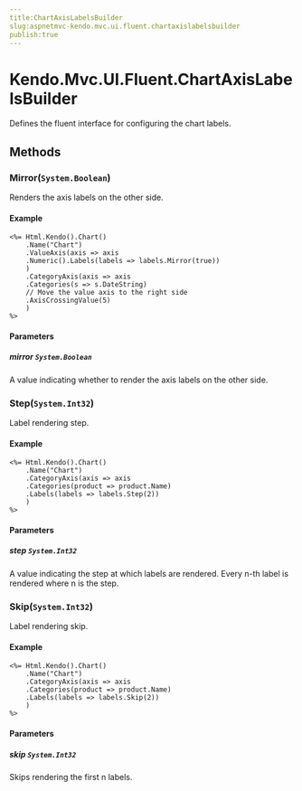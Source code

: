 ```yaml
---
title:ChartAxisLabelsBuilder
slug:aspnetmvc-kendo.mvc.ui.fluent.chartaxislabelsbuilder
publish:true
---
```


# Kendo.Mvc.UI.Fluent.ChartAxisLabelsBuilder
Defines the fluent interface for configuring the chart labels.



## Methods

### Mirror(`System.Boolean`)
Renders the axis labels on the other side.


#### Example

    <%= Html.Kendo().Chart()
        .Name("Chart")
        .ValueAxis(axis => axis
        .Numeric().Labels(labels => labels.Mirror(true))
        )
        .CategoryAxis(axis => axis
        .Categories(s => s.DateString)
        // Move the value axis to the right side
        .AxisCrossingValue(5)
        )
    %>
        


#### Parameters

##### mirror `System.Boolean`
A value indicating whether to render the axis labels on the other side.




### Step(`System.Int32`)
Label rendering step.


#### Example

    <%= Html.Kendo().Chart()
        .Name("Chart")
        .CategoryAxis(axis => axis
        .Categories(product => product.Name)
        .Labels(labels => labels.Step(2))
        )
    %>
        


#### Parameters

##### step `System.Int32`
A value indicating the step at which labels are rendered.
            Every n-th label is rendered where n is the step.




### Skip(`System.Int32`)
Label rendering skip.


#### Example

    <%= Html.Kendo().Chart()
        .Name("Chart")
        .CategoryAxis(axis => axis
        .Categories(product => product.Name)
        .Labels(labels => labels.Skip(2))
        )
    %>
        


#### Parameters

##### skip `System.Int32`
Skips rendering the first n labels.





